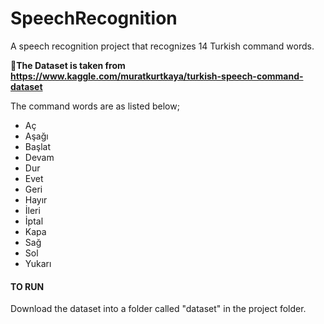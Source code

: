 # SpeechRecognition
A speech recognition project that recognizes 14 Turkish command words. <br>

:pushpin:**The Dataset is taken from https://www.kaggle.com/muratkurtkaya/turkish-speech-command-dataset**

The command words are as listed below;
- Aç 
- Aşağı
- Başlat
- Devam 
- Dur 
- Evet 
- Geri
- Hayır
- İleri
- İptal
- Kapa
- Sağ
- Sol
- Yukarı

#### TO RUN 
Download the dataset into a folder called "dataset" in the project folder.
